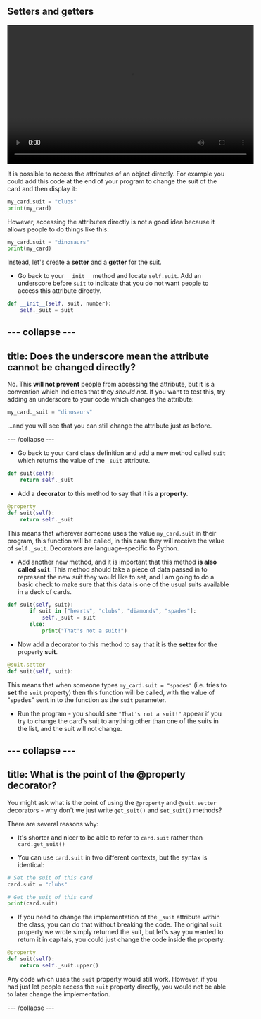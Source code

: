 ## Setters and getters

<video width="560" height="315" controls>
<source src="resources/clip3.mp4" type="video/mp4">
Your browser does not support the video tag, try FireFox or Chrome
</video>

It is possible to access the attributes of an object directly. For example you could add this code at the end of your program to change the suit of the card and then display it:

```python
my_card.suit = "clubs"
print(my_card)
```

However, accessing the attributes directly is not a good idea because it allows people to do things like this:

```python
my_card.suit = "dinosaurs"
print(my_card)
```

Instead, let's create a **setter** and a **getter** for the suit.

+ Go back to your `__init__` method and locate `self.suit`. Add an underscore before `suit` to indicate that you do not want people to access this attribute directly.

```python
def __init__(self, suit, number):
    self._suit = suit
```
--- collapse ---
---
title: Does the underscore mean the attribute cannot be changed directly?
---
No. This **will not prevent** people from accessing the attribute, but it is a convention which indicates that they _should not_. If you want to test this, try adding an underscore to your code which changes the attribute:

```python
my_card._suit = "dinosaurs"
```

...and you will see that you can still change the attribute just as before.

--- /collapse ---

+ Go back to your `Card` class definition and add a new method called `suit` which returns the value of the `_suit` attribute.

```python
def suit(self):
    return self._suit
```

+ Add a **decorator** to this method to say that it is a **property**.

```python
@property
def suit(self):
    return self._suit
```

This means that wherever someone uses the value `my_card.suit` in their program, this function will be called, in this case they will receive the value of `self._suit`. Decorators are language-specific to Python.

+ Add another new method, and it is important that this method **is also called `suit`**. This method should take a piece of data passed in to represent the new suit they would like to set, and I am going to do a basic check to make sure that this data is one of the usual suits available in a deck of cards.

```python
def suit(self, suit):
       if suit in ["hearts", "clubs", "diamonds", "spades"]:
           self._suit = suit
       else:
           print("That's not a suit!")
```
+ Now add a decorator to this method to say that it is the **setter** for the property **suit**.

```Python
@suit.setter
def suit(self, suit):
```

This means that when someone types `my_card.suit = "spades"` (i.e. tries to **set** the `suit` property) then this function will be called, with the value of "spades" sent in to the function as the `suit` parameter.

+ Run the program - you should see `"That's not a suit!"` appear if you try to change the card's suit to anything other than one of the suits in the list, and the suit will not change.

--- collapse ---
---
title: What is the point of the @property decorator?
---
You might ask what is the point of using the `@property` and `@suit.setter` decorators - why don't we just write `get_suit()` and `set_suit()` methods?

There are several reasons why:

- It's shorter and nicer to be able to refer to `card.suit` rather than `card.get_suit()`

- You can use `card.suit` in two different contexts, but the syntax is identical:

```Python
# Set the suit of this card
card.suit = "clubs"

# Get the suit of this card
print(card.suit)
```

- If you need to change the implementation of the `_suit` attribute within the class, you can do that without breaking the code. The original `suit` property we wrote simply returned the suit, but let's say you wanted to return it in capitals, you could just change the code inside the property:

```python
@property
def suit(self):
    return self._suit.upper()
```

Any code which uses the `suit` property would still work. However, if you had just let people access the `suit` property directly, you would not be able to later change the implementation.

--- /collapse ---
